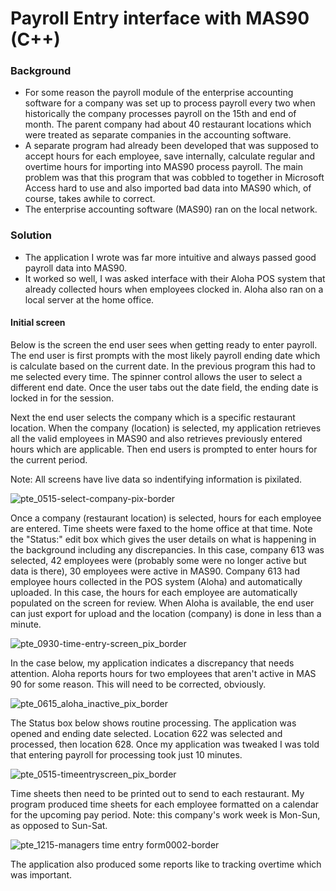 # Payroll Entry interface with MAS90 (C++)


### Background
- For some reason the payroll module of the enterprise accounting software for a company was set up to process payroll every two when historically the company processes payroll on the 15th and end of month. The parent company had about 40 restaurant locations which were treated as separate companies in the accounting software.
- A separate program had already been developed that was supposed to accept hours for each employee, save internally, calculate regular and overtime hours for importing into MAS90 process payroll. The main problem was that this program that was cobbled to together in Microsoft Access hard to use and also imported bad data into MAS90 which, of course, takes awhile to correct. 
- The enterprise accounting software (MAS90) ran on the local network.

### Solution
- The application I wrote was far more intuitive and always passed good payroll data into MAS90. 
- It worked so well, I was asked interface with their Aloha POS system that already collected hours when employees clocked in. Aloha also ran on a local server at the home office. 


#### Initial screen 

Below is the screen the end user sees when getting ready to enter payroll. The end user is first prompts with the most likely payroll ending date which is calculate based on the current date. In the previous program this had to me selected every time. The spinner control allows the user to select a different end date. Once the user tabs out the date field, the ending date is locked in for the session.

Next the end user selects the company which is a specific restaurant location. When the company (location) is selected, my application retrieves all the valid employees in MAS90 and also retrieves previously entered hours which are applicable. Then end users is prompted to enter hours for the current period.


Note: All screens have live data so indentifying information is pixilated.

![pte_0515-select-company-pix-border](https://user-images.githubusercontent.com/23184069/47984957-d9997400-e09d-11e8-9f6a-aae8a7aa6b34.jpg "Initial Screen")

Once a company (restaurant location) is selected, hours for each employee are entered. Time sheets were faxed to the home office at that time. Note the "Status:" edit box which gives the user details on what is happening in the background including any discrepancies. In this case, company 613 was selected, 42 employees were (probably some were no longer active but data is there), 30 employees were active in MAS90. Company 613 had employee hours collected in the POS system (Aloha) and automatically uploaded. In this case, the hours for each employee are automatically populated on the screen for review. When Aloha is available, the end user can just export for upload and the location (company) is done in less than a minute.

![pte_0930-time-entry-screen_pix_border](https://user-images.githubusercontent.com/23184069/47985268-ba4f1680-e09e-11e8-8b79-1b23795b9a1e.jpg "Screen for coding hours")

In the case below, my application indicates a discrepancy that needs attention. Aloha reports hours for two employees that aren't active in MAS 90 for some reason. This will need to be corrected, obviously.

![pte_0615_aloha_inactive_pix_border](https://user-images.githubusercontent.com/23184069/47985208-8d026880-e09e-11e8-8818-7c33ea608b3c.jpg "Coding more hours")

The Status box below shows routine processing. The application was opened and ending date selected. Location 622 was selected and processed, then location 628. Once my application was tweaked I was told that entering payroll for processing took just 10 minutes. 

![pte_0515-timeentryscreen_pix_border](https://user-images.githubusercontent.com/23184069/47985144-5c223380-e09e-11e8-8c4a-3ad4b2368d74.jpg)

Time sheets then need to be printed out to send to each restaurant. My program produced time sheets for each employee formatted on a calendar for the upcoming pay period. Note: this company's work week is Mon-Sun, as opposed to Sun-Sat.

![pte_1215-managers time entry form0002-border](https://user-images.githubusercontent.com/23184069/47985311-d81c7b80-e09e-11e8-8ef6-d4ad93efe285.jpg "Time Sheet")

The application also produced some reports like to tracking overtime which was important. 




